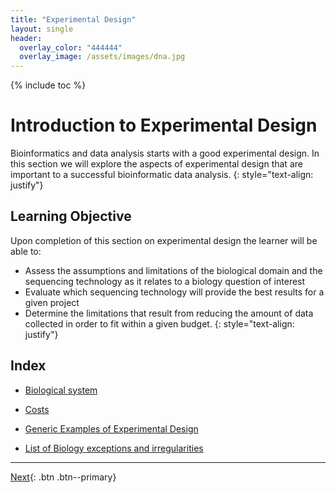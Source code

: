 ```yaml
---
title: "Experimental Design"
layout: single
header:
  overlay_color: "444444"
  overlay_image: /assets/images/dna.jpg
---
```


{% include toc %}


# Introduction to Experimental Design

Bioinformatics and data analysis starts with a good experimental design.  In this section we will explore the aspects of experimental design that are important to a successful bioinformatic data analysis.
{: style="text-align: justify"}

## Learning Objective
Upon completion of this section on experimental design the learner will be able to:

* Assess the assumptions and limitations of the biological domain and the sequencing technology as it relates to a biology question of interest
* Evaluate which sequencing technology will provide the best results for a given project
* Determine the limitations that result from reducing the amount of data collected in order to fit within a given budget.
{: style="text-align: justify"}



## Index

* [Biological system](bio_sys.md)

* [Costs](costs.md)
* [Generic Examples of Experimental Design](eD_genericExamples.md)
* [List of Biology exceptions and irregularities](../Appendix/biology_tidbits.md)

----

[Next](bio_sys.md){: .btn  .btn--primary}
